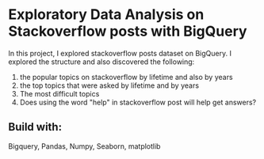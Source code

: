 # Exploratory Data Analysis on Stackoverflow posts with BigQuery
In this project, I explored  stackoverflow posts dataset on BigQuery. I explored the structure and also discovered the following:

1.   the popular topics on stackoverflow by lifetime and also by years
2.   the top topics that were asked by lifetime and by years
3.   The most difficult topics
4.   Does using the word "help" in stackoverflow post will help get answers?

## Build with:
 Bigquery, Pandas, Numpy, Seaborn, matplotlib
